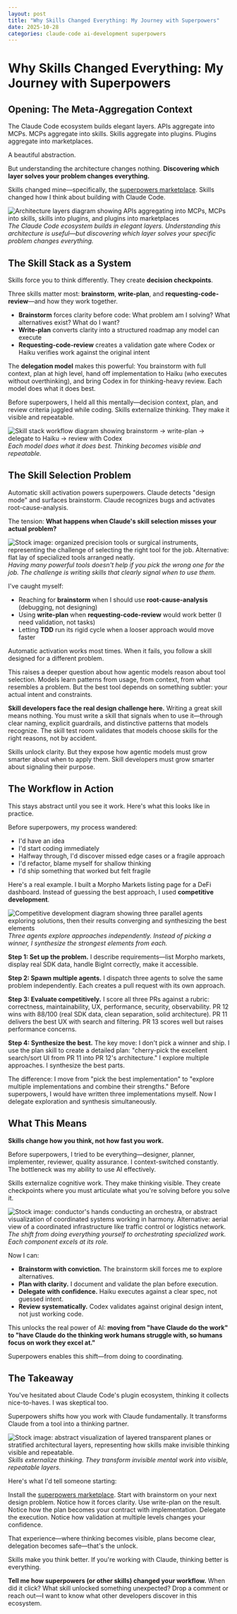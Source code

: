 ```yaml
---
layout: post
title: "Why Skills Changed Everything: My Journey with Superpowers"
date: 2025-10-28
categories: claude-code ai-development superpowers
---
```


# Why Skills Changed Everything: My Journey with Superpowers

## Opening: The Meta-Aggregation Context

The Claude Code ecosystem builds elegant layers. APIs aggregate into MCPs. MCPs aggregate into skills. Skills aggregate into plugins. Plugins aggregate into marketplaces.

A beautiful abstraction.

But understanding the architecture changes nothing. **Discovering which layer solves your problem changes everything.**

Skills changed mine—specifically, the [superpowers marketplace](https://github.com/obra/superpowers-marketplace). Skills changed how I think about building with Claude Code.

![Architecture layers diagram showing APIs aggregating into MCPs, MCPs into skills, skills into plugins, and plugins into marketplaces](/assets/images/architecture-layers.svg)
*The Claude Code ecosystem builds in elegant layers. Understanding this architecture is useful—but discovering which layer solves your specific problem changes everything.*

## The Skill Stack as a System

Skills force you to think differently. They create **decision checkpoints**.

Three skills matter most: **brainstorm**, **write-plan**, and **requesting-code-review**—and how they work together.

- **Brainstorm** forces clarity before code: What problem am I solving? What alternatives exist? What do I want?
- **Write-plan** converts clarity into a structured roadmap any model can execute
- **Requesting-code-review** creates a validation gate where Codex or Haiku verifies work against the original intent

The **delegation model** makes this powerful: You brainstorm with full context, plan at high level, hand off implementation to Haiku (who executes without overthinking), and bring Codex in for thinking-heavy review. Each model does what it does best.

Before superpowers, I held all this mentally—decision context, plan, and review criteria juggled while coding. Skills externalize thinking. They make it visible and repeatable.

![Skill stack workflow diagram showing brainstorm → write-plan → delegate to Haiku → review with Codex](/assets/images/skill-stack-workflow.svg)
*Each model does what it does best. Thinking becomes visible and repeatable.*

## The Skill Selection Problem

Automatic skill activation powers superpowers. Claude detects "design mode" and surfaces brainstorm. Claude recognizes bugs and activates root-cause-analysis.

The tension: **What happens when Claude's skill selection misses your actual problem?**

![Stock image: organized precision tools or surgical instruments, representing the challenge of selecting the right tool for the job. Alternative: flat lay of specialized tools arranged neatly.](https://images.unsplash.com/photo-1504384308090-c894fdcc538d?w=800&q=80)
*Having many powerful tools doesn't help if you pick the wrong one for the job. The challenge is writing skills that clearly signal when to use them.*

I've caught myself:
- Reaching for **brainstorm** when I should use **root-cause-analysis** (debugging, not designing)
- Using **write-plan** when **requesting-code-review** would work better (I need validation, not tasks)
- Letting **TDD** run its rigid cycle when a looser approach would move faster

Automatic activation works most times. When it fails, you follow a skill designed for a different problem.

This raises a deeper question about how agentic models reason about tool selection. Models learn patterns from usage, from context, from what resembles a problem. But the best tool depends on something subtler: your actual intent and constraints.

**Skill developers face the real design challenge here.** Writing a great skill means nothing. You must write a skill that signals when to use it—through clear naming, explicit guardrails, and distinctive patterns that models recognize. The skill test room validates that models choose skills for the right reasons, not by accident.

Skills unlock clarity. But they expose how agentic models must grow smarter about when to apply them. Skill developers must grow smarter about signaling their purpose.

## The Workflow in Action

This stays abstract until you see it work. Here's what this looks like in practice.

Before superpowers, my process wandered:
- I'd have an idea
- I'd start coding immediately
- Halfway through, I'd discover missed edge cases or a fragile approach
- I'd refactor, blame myself for shallow thinking
- I'd ship something that worked but felt fragile

Here's a real example. I built a Morpho Markets listing page for a DeFi dashboard. Instead of guessing the best approach, I used **competitive development**.

![Competitive development diagram showing three parallel agents exploring solutions, then their results converging and synthesizing the best elements](/assets/images/competitive-development.svg)
*Three agents explore approaches independently. Instead of picking a winner, I synthesize the strongest elements from each.*

**Step 1: Set up the problem.** I describe requirements—list Morpho markets, display real SDK data, handle BigInt correctly, make it accessible.

**Step 2: Spawn multiple agents.** I dispatch three agents to solve the same problem independently. Each creates a pull request with its own approach.

**Step 3: Evaluate competitively.** I score all three PRs against a rubric: correctness, maintainability, UX, performance, security, observability. PR 12 wins with 88/100 (real SDK data, clean separation, solid architecture). PR 11 delivers the best UX with search and filtering. PR 13 scores well but raises performance concerns.

**Step 4: Synthesize the best.** The key move: I don't pick a winner and ship. I use the plan skill to create a detailed plan: "cherry-pick the excellent search/sort UI from PR 11 into PR 12's architecture." I explore multiple approaches. I synthesize the best parts.

The difference: I move from "pick the best implementation" to "explore multiple implementations and combine their strengths." Before superpowers, I would have written three implementations myself. Now I delegate exploration and synthesis simultaneously.

## What This Means

**Skills change how you think, not how fast you work.**

Before superpowers, I tried to be everything—designer, planner, implementer, reviewer, quality assurance. I context-switched constantly. The bottleneck was my ability to use AI effectively.

Skills externalize cognitive work. They make thinking visible. They create checkpoints where you must articulate what you're solving before you solve it.

![Stock image: conductor's hands conducting an orchestra, or abstract visualization of coordinated systems working in harmony. Alternative: aerial view of a coordinated infrastructure like traffic control or logistics network.](https://images.unsplash.com/photo-1507003211169-0a1dd7228f2d?w=800&q=80)
*The shift from doing everything yourself to orchestrating specialized work. Each component excels at its role.*

Now I can:
- **Brainstorm with conviction.** The brainstorm skill forces me to explore alternatives.
- **Plan with clarity.** I document and validate the plan before execution.
- **Delegate with confidence.** Haiku executes against a clear spec, not guessed intent.
- **Review systematically.** Codex validates against original design intent, not just working code.

This unlocks the real power of AI: **moving from "have Claude do the work" to "have Claude do the thinking work humans struggle with, so humans focus on work they excel at."**

Superpowers enables this shift—from doing to coordinating.

## The Takeaway

You've hesitated about Claude Code's plugin ecosystem, thinking it collects nice-to-haves. I was skeptical too.

Superpowers shifts how you work with Claude fundamentally. It transforms Claude from a tool into a thinking partner.

![Stock image: abstract visualization of layered transparent planes or stratified architectural layers, representing how skills make invisible thinking visible and repeatable.](https://images.unsplash.com/photo-1558618666-fcd25c85cd64?w=800&q=80)
*Skills externalize thinking. They transform invisible mental work into visible, repeatable layers.*

Here's what I'd tell someone starting:

Install the [superpowers marketplace](https://github.com/obra/superpowers-marketplace). Start with brainstorm on your next design problem. Notice how it forces clarity. Use write-plan on the result. Notice how the plan becomes your contract with implementation. Delegate the execution. Notice how validation at multiple levels changes your confidence.

That experience—where thinking becomes visible, plans become clear, delegation becomes safe—that's the unlock.

Skills make you think better. If you're working with Claude, thinking better is everything.

**Tell me how superpowers (or other skills) changed your workflow.** When did it click? What skill unlocked something unexpected? Drop a comment or reach out—I want to know what other developers discover in this ecosystem.

